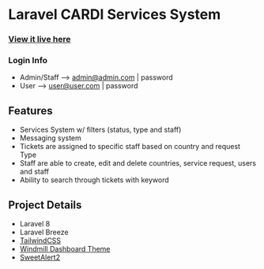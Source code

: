 # Laravel CARDI Services System

### [View it live here](https://helpdesk.mattlittle.dev/)

### Login Info

* Admin/Staff --> admin@admin.com | password
* User --> user@user.com | password

## Features

* Services System w/ filters (status, type and staff)
* Messaging system
* Tickets are assigned to specific staff based on country and request Type
* Staff are able to create, edit and delete countries, service request, users and staff
* Ability to search through tickets with keyword

## Project Details

* Laravel 8
* Laravel Breeze
* [TailwindCSS](https://tailwindcss.com/)
* [Windmill Dashboard Theme](https://github.com/estevanmaito/windmill-dashboard)
* [SweetAlert2](https://sweetalert2.github.io/)

